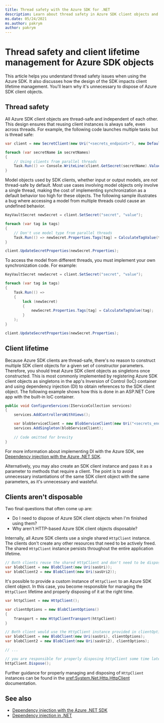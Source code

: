 ```yaml
---
title: Thread safety with the Azure SDK for .NET
description: Learn about thread safety in Azure SDK client objects and how this design impacts client lifetime management.
ms.date: 05/24/2021
ms.author: pakrym
author: pakrym
---
```


# Thread safety and client lifetime management for Azure SDK objects

This article helps you understand thread safety issues when using the Azure SDK. It also discusses how the design of the SDK impacts client lifetime management. You'll learn why it's unnecessary to dispose of Azure SDK client objects.

## Thread safety

All Azure SDK client objects are thread-safe and independent of each other. This design ensures that reusing client instances is always safe, even across threads. For example, the following code launches multiple tasks but is thread safe:

```csharp
var client = new SecretClient(new Uri("<secrets_endpoint>"), new DefaultAzureCredential());

foreach (var secretName in secretNames)
{
    // Using clients from parallel threads
    Task.Run(() => Console.WriteLine(client.GetSecret(secretName).Value));
}
```

Model objects used by SDK clients, whether input or output models, are *not* thread-safe by default. Most use cases involving model objects only involve a single thread, making the cost of implementing synchronization as a default behavior too high for these objects. The following sample illustrates a bug where accessing a model from multiple threads could cause an undefined behavior.

```csharp
KeyVaultSecret newSecret = client.SetSecret("secret", "value");

foreach (var tag in tags)
{
    // Don't use model type from parallel threads
    Task.Run(() => newSecret.Properties.Tags[tag] = CalculateTagValue(tag));
}

client.UpdateSecretProperties(newSecret.Properties);

```

To access the model from different threads, you must implement your own synchronization code. For example:

```csharp
KeyVaultSecret newSecret = client.SetSecret("secret", "value");

foreach (var tag in tags)
{
    Task.Run(() =>
    {
        lock (newSecret)
        {
            newSecret.Properties.Tags[tag] = CalculateTagValue(tag);
        }
    );
}

client.UpdateSecretProperties(newSecret.Properties);
```

## Client lifetime

Because Azure SDK clients are thread-safe, there's no reason to construct multiple SDK client objects for a given set of constructor parameters. Therefore, you should treat Azure SDK client objects as singletons once constructed. This is most commonly implemented by registering Azure SDK client objects as singletons in the app's Inversion of Control (IoC) container and using dependency injection (DI) to obtain references to the SDK client object. The following example shows how this is done in an ASP.NET Core app with the built-in IoC container.

```csharp
public void ConfigureServices(IServiceCollection services)
{
    services.AddControllersWithViews();

    var blobServiceClient = new BlobServiceClient(new Uri("<secrets_endpoint>"), new DefaultAzureCredential());                   
    services.AddSingleton(blobServiceClient);
          
    // Code omitted for brevity
}
```

For more information about implementing DI with the Azure SDK, see [Dependency injection with the Azure .NET SDK](./dependency-injection.md).

Alternatively, you may also create an SDK client instance and pass it as a parameter to methods that require a client. The point is to avoid unnecessary instantiations of the same SDK client object with the same parameters, as it's unnecessary and wasteful.

## Clients aren't disposable

Two final questions that often come up are:

* Do I need to dispose of Azure SDK client objects when I'm finished using them?
* Why aren't HTTP-based Azure SDK client objects disposable?

Internally, all Azure SDK clients use a single shared `HttpClient` instance. The clients don't create any other resources that need to be actively freed. The shared `HttpClient` instance persists throughout the entire application lifetime.

```csharp
// Both clients reuse the shared HttpClient and don't need to be disposed
var blobClient = new BlobClient(new Uri(sasUri));
var blobClient2 = new BlobClient(new Uri(sasUri2));
```

It's possible to provide a custom instance of `HttpClient` to an Azure SDK client object. In this case, you become responsible for managing the `HttpClient` lifetime and properly disposing of it at the right time.

```csharp
var httpClient = new HttpClient();

var clientOptions = new BlobClientOptions()
{
    Transport = new HttpClientTransport(httpClient)
}

// Both client would use the HttpClient instance provided in clientOptions
var blobClient = new BlobClient(new Uri(sasUri), clientOptions);
var blobClient2 = new BlobClient(new Uri(sasUri2), clientOptions);

// ...

// you are responsible for properly disposing httpClient some time later
httpClient.Dispose();
```

Further guidance for properly managing and disposing of `HttpClient` instances can be found in the <xref:System.Net.Http.HttpClient> documentation.

## See also

- [Dependency injection with the Azure .NET SDK](./dependency-injection.md)
- [Dependency injection in .NET](/dotnet/core/extensions/dependency-injection)
